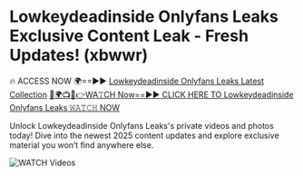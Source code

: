 # Lowkeydeadinside Onlyfans Leaks Exclusive Content Leak - Fresh Updates! (xbwwr)

🔥 ACCESS NOW 🌍==►► <a href="https://tinyurl.com/3fjeunct" rel="nofollow">Lowkeydeadinside Onlyfans Leaks Latest Collection</a></h3>
[🔴🌍📺📱👉WA𝚃CH Now==►► CLICK HERE TO Lowkeydeadinside Onlyfans Leaks 𝚆𝙰𝚃𝙲𝙷 NOW](https://tinyurl.com/3fjeunct)

Unlock Lowkeydeadinside Onlyfans Leaks's private videos and photos today! Dive into the newest 2025 content updates and explore exclusive material you won’t find anywhere else.


<a href="https://tinyurl.com/3fjeunct" rel="nofollow" data-target="animated-image.originalLink"><img src="https://camo.githubusercontent.com/8a4f000d20f83aca3bf7ec5f350d767afa0574a8a352519fd8cfa583a6f93a33/68747470733a2f2f692e696d6775722e636f6d2f644a486b345a712e676966" alt="WATCH Videos" data-canonical-src="https://i.imgur.com/dJHk4Zq.gif" style="max-width: 100%; display: inline-block;" data-target="animated-image.originalImage"></a>
